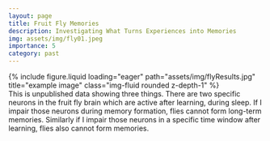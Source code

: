 ```yaml
---
layout: page
title: Fruit Fly Memories
description: Investigating What Turns Experiences into Memories
img: assets/img/fly01.jpeg
importance: 5
category: past
---
```


<div class="row">
    <div class="col-12 mt-3 mt-md-0">
        {% include figure.liquid loading="eager" path="assets/img/flyResults.jpg" title="example image" class="img-fluid rounded z-depth-1" %}
    </div>
</div>
<div class="caption">
    This is unpublished data showing three things. There are two specific neurons in the fruit fly brain which are active after learning, during sleep. If I impair those neurons during memory formation, flies cannot form long-term memories. Similarly if I impair those neurons in a specific time window after learning, flies also cannot form memories.
</div>
